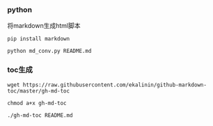 ### python
将markdown生成html脚本

```
pip install markdown

python md_conv.py README.md
```

### toc生成
```
wget https://raw.githubusercontent.com/ekalinin/github-markdown-toc/master/gh-md-toc

chmod a+x gh-md-toc

./gh-md-toc README.md
```